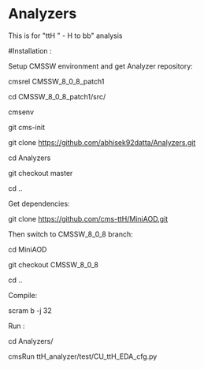 # Analyzers

This is for "ttH " -  H to bb" analysis

#Installation :

Setup CMSSW environment and get Analyzer repository:

cmsrel CMSSW_8_0_8_patch1

cd CMSSW_8_0_8_patch1/src/

cmsenv

git cms-init

git clone https://github.com/abhisek92datta/Analyzers.git

cd Analyzers

git checkout master

cd ..

Get dependencies:

git clone https://github.com/cms-ttH/MiniAOD.git

Then switch to CMSSW_8_0_8 branch:

cd MiniAOD

git checkout CMSSW_8_0_8

cd ..

Compile:

scram b -j 32

Run :

cd Analyzers/

cmsRun ttH_analyzer/test/CU_ttH_EDA_cfg.py
